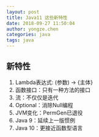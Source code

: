```yaml
---
layout: post
title: Java11 这些新特性
date: 2018-09-27 11:50:04
author: yongze.chen
categories: java
tags: java
---
```

## 新特性
1. Lambda表达式: (参数) -> {主体}
2. 函数接口：只有一种方法的接口
3. 流：不仅仅是迭代
4. Optional：消除Null编程
5. JVM变化：PermGen已退役
6. Java 9：延续上一版惯例
7. Java 10：更接近函数型语言